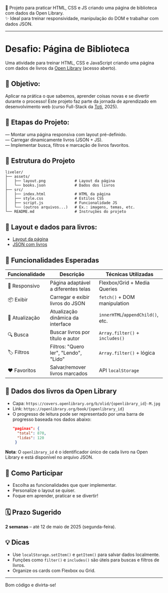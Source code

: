 🔹 Projeto para praticar HTML, CSS e JS criando uma página de biblioteca com dados da Open Library.  
✨ Ideal para treinar responsividade, manipulação do DOM e trabalhar com dados JSON.

---

# Desafio: Página de Biblioteca

Uma atividade para treinar HTML, CSS e JavaScript criando uma página com dados de livros da [Open Library](https://openlibrary.org/) (acesso aberto).

## 🎯 Objetivo:

Aplicar na prática o que sabemos, aprender coisas novas e se divertir durante o processo! Este projeto faz parte da jornada de aprendizado em desenvolvimento web (curso Full-Stack da [Toti](https://totidiversidade.com.br/), 2025).

## 🧩 Etapas do Projeto:

— Montar uma página responsiva com layout pré-definido.  
— Carregar dinamicamente livros (JSON + JS).  
— Implementar busca, filtros e marcação de livros favoritos.  

## 📁 Estrutura do Projeto

```
liveler/
├── assets/
│   ├── layout.png             # Layout da página
│   └── books.json             # Dados dos livros
├── src/
│   ├── index.html             # HTML da página
│   ├── style.css              # Estilos CSS
│   ├── script.js              # Funcionalidade JS
│   └── (outros arquivos...)   # Ex.: imagens, temas, etc.
└── README.md                  # Instruções do projeto
```

## 🔹 Layout e dados para livros:

- [Layout da página](https://github.com/Vat-ua/liveler/blob/main/assets/layout.png)
- [JSON com livros](https://github.com/Vat-ua/liveler/blob/main/assets/books.json)

## 🔹 Funcionalidades Esperadas

| Funcionalidade   | Descrição                               | Técnicas Utilizadas                |
|------------------|-----------------------------------------|------------------------------------|
| 📱 Responsivo    | Página adaptável a diferentes telas     | Flexbox/Grid + Media Queries       |
| 📦 Exibir        | Carregar e exibir livros do JSON        | `fetch()` + DOM manipulation       |
| 🔄 Atualização   | Atualização dinâmica da interface       | `innerHTML`/`appendChild()`, etc.  |
| 🔍 Busca         | Buscar livros por título e autor        | `Array.filter()` + `includes()`    |
| 🏷️ Filtros       | Filtros: "Quero ler", "Lendo", "Lido"   | `Array.filter()` + lógica          |
| ❤️ Favoritos     | Salvar/remover livros marcados          | API `localStorage`                 |

## 🔹 Dados dos livros da Open Library

- Capa: `https://covers.openlibrary.org/b/olid/{openlibrary_id}-M.jpg`
- Link: `https://openlibrary.org/book/{openlibrary_id}`
- O progresso de leitura pode ser representado por uma barra de progresso baseada nos dados abaixo:
  ```json
  "paginas": {
    "total": 870,
    "lidas": 120
   }
   ```

**Nota**: O `openlibrary_id` é o identificador único de cada livro na Open Library e está disponível no arquivo JSON.

## 🔹 Como Participar

- Escolha as funcionalidades que quer implementar.
- Personalize o layout se quiser.
- Foque em aprender, praticar e se divertir!

## 🗓️ Prazo Sugerido

**2 semanas** – até 12 de maio de 2025 (segunda-feira).

## 💡 Dicas

- Use `localStorage.setItem()` e `getItem()` para salvar dados localmente.
- Funções como `filter()` e `includes()` são úteis para buscas e filtros de livros.
- Organize os cards com Flexbox ou Grid.

---

Bom código e divirta-se!
